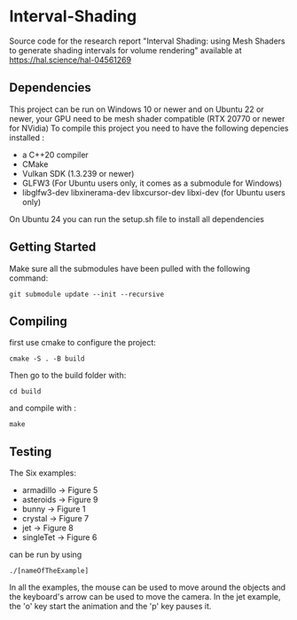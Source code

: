 # Interval-Shading

Source code for the research report "Interval Shading: using Mesh Shaders to generate shading intervals for volume rendering" available at https://hal.science/hal-04561269

## Dependencies

This project can be run on Windows 10 or newer and on Ubuntu 22 or newer, your GPU need to be mesh shader compatible (RTX 20770 or newer for NVidia)
To compile this project you need to have the following depencies installed :
  - a C++20 compiler
  - CMake
  - Vulkan SDK (1.3.239 or newer)
  - GLFW3 (For Ubuntu users only, it comes as a submodule for Windows)
  - libglfw3-dev libxinerama-dev libxcursor-dev libxi-dev (for Ubuntu users only)

On Ubuntu 24 you can run the setup.sh file to install all dependencies

## Getting Started 

Make sure all the submodules have been pulled with the following command:

```
git submodule update --init --recursive
```

## Compiling

first use cmake to configure the project:
```
cmake -S . -B build
```

Then go to the build folder with:
```
cd build
```

and compile with :
```
make
```

## Testing

The Six examples:
  - armadillo -> Figure 5
  - asteroids -> Figure 9
  - bunny -> Figure 1
  - crystal -> Figure 7
  - jet -> Figure 8
  - singleTet -> Figure 6

can be run by using
```
./[nameOfTheExample]
```

In all the examples, the mouse can be used to move around the objects and the keyboard's arrow can be used to move the camera.
In the jet example, the 'o' key start the animation and the 'p' key pauses it. 

